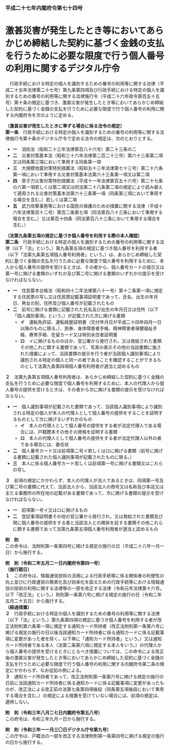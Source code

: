 ### 平成二十七年内閣府令第七十四号  
# 激甚災害が発生したとき等においてあらかじめ締結した契約に基づく金銭の支払を行うために必要な限度で行う個人番号の利用に関するデジタル庁令  
　行政手続における特定の個人を識別するための番号の利用等に関する法律（平成二十五年法律第二十七号）第九条第四項及び行政手続における特定の個人を識別するための番号の利用等に関する法律施行令（平成二十六年政令第百五十五号）第十条の規定に基づき、激甚災害が発生したとき等においてあらかじめ締結した契約に基づく金銭の支払を行うために必要な限度で行う個人番号の利用に関する内閣府令を次のように定める。  
  
**（激甚災害が発生したときに準ずる場合に係る法令の規定）**  
**第一条**　行政手続における特定の個人を識別するための番号の利用等に関する法律施行令第十条のデジタル庁令で定める法令の規定は、次のとおりとする。  
* **一**　消防法（昭和二十三年法律第百八十六号）第二十三条の二  
* **二**　災害対策基本法（昭和三十六年法律第二百二十三号）第六十三条第二項又は同条第三項において準用する同条第一項  
* **三**　大規模地震対策特別措置法（昭和五十三年法律第七十三号）第二十六条第一項において準用する災害対策基本法第六十三条第一項又は第二項  
* **四**　原子力災害対策特別措置法（平成十一年法律第百五十六号）第二十七条の六第一項若しくは第二項又は同法第二十八条第二項の規定により読み替えて適用される災害対策基本法第六十三条第一項（同条第三項において準用する場合を含む。）若しくは第二項  
* **五**　武力攻撃事態等における国民の保護のための措置に関する法律（平成十六年法律第百十二号）第百二条第七項（同法第百八十三条において準用する場合を含む。）又は第百十四条（同法第百八十三条において準用する場合を含む。）  
  
**（法第九条第五項の規定に基づき個人番号を利用する際の本人確認）**  
**第二条**　行政手続における特定の個人を識別するための番号の利用等に関する法律（以下「法」という。）第九条第五項の規定に基づき個人番号を利用する者（以下「法第九条第五項個人番号利用者」という。）は、あらかじめ締結した契約に基づく金銭の支払を行うために必要な限度で個人番号を利用するために、本人から個人番号の提供を受けるときは、その者から、個人番号カードの提示又は第一号に掲げる書類のいずれか及び第二号に掲げる書類のいずれかの提示を受けなければならない。  
* **一**　住民基本台帳法（昭和四十二年法律第八十一号）第十二条第一項に規定する住民票の写し又は住民票記載事項証明書であって、氏名、出生の年月日、男女の別、住所及び個人番号が記載されたもの  
* **二**　前号に掲げる書類に記載された氏名及び出生の年月日又は住所（以下「個人識別事項」という。）が記載された次に掲げる書類  
	* **イ**　運転免許証、運転経歴証明書（交付年月日が平成二十四年四月一日以降のものに限る。）、旅券、身体障害者手帳、精神障害者保健福祉手帳、療育手帳、在留カード又は特別永住者証明書  
	* **ロ**　イに掲げるもののほか、官公署から発行され、又は発給された書類その他これに類する書類であって、写真の表示その他の当該書類に施された措置によって、当該書類の提示を行う者が当該個人識別事項により識別される特定の個人と同一の者であることを確認することができるものとして法第九条第四項個人番号利用者が適当と認めるもの  
  
**２**　法第九条第五項個人番号利用者は、あらかじめ締結した契約に基づく金銭の支払を行うために必要な限度で個人番号を利用するために、本人の代理人から個人番号の提供を受けるときは、その者から次に掲げる書類の提示を受けなければならない。  
* **一**　個人識別事項が記載された書類であって、当該個人識別事項により識別される特定の個人が本人の代理人として個人番号の提供をすることを証明するものとして次に掲げるいずれかのもの  
	* **イ**　本人の代理人として個人番号の提供をする者が法定代理人である場合には、戸籍謄本その他その資格を証明する書類  
	* **ロ**　本人の代理人として個人番号の提供をする者が法定代理人以外の者である場合には、委任状  
* **二**　個人番号カード又は前項第二号イ若しくはロに掲げる書類（前号に掲げる書類に記載された個人識別事項が記載されたものに限る。）  
* **三**　本人に係る個人番号カード若しくは前項第一号に掲げる書類又はこれらの写し  
  
**３**　前項の規定にかかわらず、本人の代理人が法人であるときは、同項第一号及び第二号の書類に代えて、当該法人から、当該法人の商号又は名称及び本店又は主たる事務所の所在地の記載がある書類であって、次に掲げる書類の提示を受けなければならない。  
* **一**　前項第一号イ又はロに掲げるもの  
* **二**　登記事項証明書その他の官公署から発行され、又は発給された書類及び現に個人番号の提供をする者と当該法人との関係を証する書類その他これらに類する書類であって法第九条第五項個人番号利用者が適当と認めるもの  
  
**附　則**  
この命令は、法附則第一条第四号に掲げる規定の施行の日（平成二十八年一月一日）から施行する。  
  
**附　則（令和二年五月二一日内閣府令第四一号）**  
**（施行期日）**  
**１**　この府令は、情報通信技術の活用による行政手続等に係る関係者の利便性の向上並びに行政運営の簡素化及び効率化を図るための行政手続等における情報通信の技術の利用に関する法律等の一部を改正する法律（令和元年法律第十六号。以下「改正法」という。）附則第一条第六号に掲げる規定の施行の日（令和二年五月二十五日）から施行する。  
**（経過措置）**  
**２**　行政手続における特定の個人を識別するための番号の利用等に関する法律（以下「法」という。）第九条第四項の規定に基づき個人番号を利用する者が改正法附則第六条第一項に規定する通知カード所持者（改正法附則第一条第六号に掲げる規定の施行の日以後当該通知カード所持者に係る通知カードに係る記載事項に変更があった者を除く。以下単に「通知カード所持者」という。）又は通知カード所持者である本人（法第二条第六項に規定する本人をいう。）の代理人から個人番号の提供を受けるときにとるべき措置については、この命令による改正後の激甚災害が発生したとき等においてあらかじめ締結した契約に基づく金銭の支払を行うために必要な限度で行う個人番号の利用に関する内閣府令第二条の規定にかかわらず、なお従前の例による。  
**３**　通知カード所持者であって、改正法附則第一条第六号に掲げる規定の施行の日前に当該通知カード所持者に係る通知カードに係る記載事項に変更があったものが、改正法による改正前の法第七条第四項後段（同条第五項後段において準用する場合を含む。）の規定による措置を受けていない場合には、前項の規定は、適用しない。  
  
**附　則（令和三年八月二七日内閣府令第五八号）**  
この府令は、令和三年九月一日から施行する。  
  
**附　則（令和三年一一月三〇日デジタル庁令第九号）**  
この庁令は、戸籍法の一部を改正する法律附則第一条第四号に掲げる規定の施行の日から施行する。  
  
